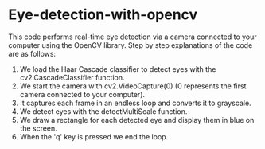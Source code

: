 # Eye-detection-with-opencv
This code performs real-time eye detection via a camera connected to your computer using the OpenCV library.
Step by step explanations of the code are as follows:
1. We load the Haar Cascade classifier to detect eyes with the cv2.CascadeClassifier function.
2. We start the camera with cv2.VideoCapture(0) (0 represents the first camera connected to your computer).
3. It captures each frame in an endless loop and converts it to grayscale.
4. We detect eyes with the detectMultiScale function.
5. We draw a rectangle for each detected eye and display them in blue on the screen.
6. When the 'q' key is pressed we end the loop.
